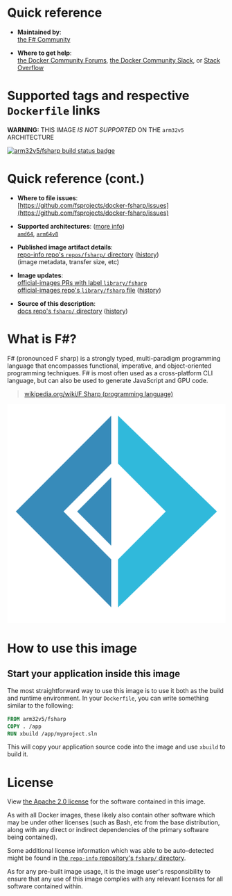 <!--

********************************************************************************

WARNING:

    DO NOT EDIT "fsharp/README.md"

    IT IS AUTO-GENERATED

    (from the other files in "fsharp/" combined with a set of templates)

********************************************************************************

-->

# Quick reference

-	**Maintained by**:  
	[the F# Community](https://github.com/fsprojects/docker-fsharp)

-	**Where to get help**:  
	[the Docker Community Forums](https://forums.docker.com/), [the Docker Community Slack](http://dockr.ly/slack), or [Stack Overflow](https://stackoverflow.com/search?tab=newest&q=docker)

# Supported tags and respective `Dockerfile` links

**WARNING:** THIS IMAGE *IS NOT SUPPORTED* ON THE `arm32v5` ARCHITECTURE

[![arm32v5/fsharp build status badge](https://img.shields.io/jenkins/s/https/doi-janky.infosiftr.net/job/multiarch/job/arm32v5/job/fsharp.svg?label=arm32v5/fsharp%20%20build%20job)](https://doi-janky.infosiftr.net/job/multiarch/job/arm32v5/job/fsharp/)

# Quick reference (cont.)

-	**Where to file issues**:  
	[https://github.com/fsprojects/docker-fsharp/issues](https://github.com/fsprojects/docker-fsharp/issues)

-	**Supported architectures**: ([more info](https://github.com/docker-library/official-images#architectures-other-than-amd64))  
	[`amd64`](https://hub.docker.com/r/amd64/fsharp/), [`arm64v8`](https://hub.docker.com/r/arm64v8/fsharp/)

-	**Published image artifact details**:  
	[repo-info repo's `repos/fsharp/` directory](https://github.com/docker-library/repo-info/blob/master/repos/fsharp) ([history](https://github.com/docker-library/repo-info/commits/master/repos/fsharp))  
	(image metadata, transfer size, etc)

-	**Image updates**:  
	[official-images PRs with label `library/fsharp`](https://github.com/docker-library/official-images/pulls?q=label%3Alibrary%2Ffsharp)  
	[official-images repo's `library/fsharp` file](https://github.com/docker-library/official-images/blob/master/library/fsharp) ([history](https://github.com/docker-library/official-images/commits/master/library/fsharp))

-	**Source of this description**:  
	[docs repo's `fsharp/` directory](https://github.com/docker-library/docs/tree/master/fsharp) ([history](https://github.com/docker-library/docs/commits/master/fsharp))

# What is F#?

F# (pronounced F sharp) is a strongly typed, multi-paradigm programming language that encompasses functional, imperative, and object-oriented programming techniques. F# is most often used as a cross-platform CLI language, but can also be used to generate JavaScript and GPU code.

> [wikipedia.org/wiki/F Sharp (programming language)](https://en.wikipedia.org/wiki/F_Sharp_%28programming_language%29)

![logo](https://raw.githubusercontent.com/docker-library/docs/7d8c02340482b7f0c08c9fa7dc534d72314d3a22/fsharp/logo.png)

# How to use this image

## Start your application inside this image

The most straightforward way to use this image is to use it both as the build and runtime environment. In your `Dockerfile`, you can write something similar to the following:

```dockerfile
FROM arm32v5/fsharp
COPY . /app
RUN xbuild /app/myproject.sln
```

This will copy your application source code into the image and use `xbuild` to build it.

# License

View [the Apache 2.0 license](https://github.com/fsharp/fsharp/blob/d518f91418ef43a61875a5d932147b97fd0f47f3/LICENSE) for the software contained in this image.

As with all Docker images, these likely also contain other software which may be under other licenses (such as Bash, etc from the base distribution, along with any direct or indirect dependencies of the primary software being contained).

Some additional license information which was able to be auto-detected might be found in [the `repo-info` repository's `fsharp/` directory](https://github.com/docker-library/repo-info/tree/master/repos/fsharp).

As for any pre-built image usage, it is the image user's responsibility to ensure that any use of this image complies with any relevant licenses for all software contained within.
